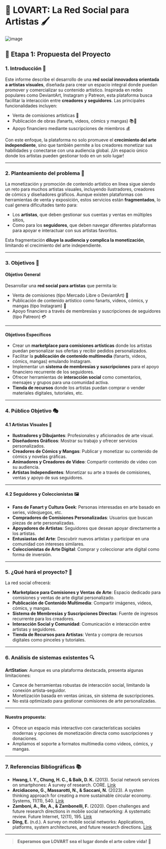 # 🎨 LOVART: La Red Social para Artistas 🖌️
![image](https://github.com/user-attachments/assets/9f076cd0-25db-4188-8041-db4f386a755d)

## 📅 Etapa 1: Propuesta del Proyecto 

### 1. Introducción 🚀
Este informe describe el desarrollo de una **red social innovadora orientada a artistas visuales**, diseñada para crear un espacio integral donde puedan promover y comercializar su contenido artístico. Inspirada en redes populares como DeviantArt, Instagram y Patreon, esta plataforma busca facilitar la interacción entre **creadores y seguidores**. Las principales funcionalidades incluyen:
- Venta de comisiones artísticas 🎨
- Publicación de obras (fanarts, videos, cómics y mangas) 📚🎥
- Apoyo financiero mediante suscripciones de miembros 💰

Con este enfoque, la plataforma no solo promueve el **crecimiento del arte independiente**, sino que también permite a los creadores monetizar sus habilidades y conectarse con una audiencia global. ¡Un espacio único donde los artistas pueden gestionar todo en un solo lugar!

---

### 2. Planteamiento del problema 🧐
La monetización y promoción de contenido artístico en línea sigue siendo un reto para muchos artistas visuales, incluyendo ilustradores, creadores de cómics y diseñadores gráficos. Aunque existen plataformas con herramientas de venta y exposición, estos servicios están **fragmentados**, lo cual genera dificultades tanto para:
- Los **artistas**, que deben gestionar sus cuentas y ventas en múltiples sitios,
- Como para los **seguidores**, que deben navegar diferentes plataformas para apoyar e interactuar con sus artistas favoritos.

Esta fragmentación **diluye la audiencia y complica la monetización**, limitando el crecimiento del arte independiente.

---

### 3. Objetivos 🎯

#### Objetivo General
Desarrollar una **red social para artistas** que permita la:
- Venta de comisiones (tipo Mercado Libre o DeviantArt) 🎨
- Publicación de contenido artístico como fanarts, videos, cómics, y mangas (tipo Instagram) 📸
- Apoyo financiero a través de membresías y suscripciones de seguidores (tipo Patreon) 💳

---

#### Objetivos Específicos
- Crear un **marketplace para comisiones artísticas** donde los artistas puedan personalizar sus ofertas y recibir pedidos personalizados.
- Facilitar la **publicación de contenido multimedia** (fanarts, videos, cómics, mangas) emulando Instagram.
- Implementar un **sistema de membresías y suscripciones** para el apoyo financiero recurrente de los seguidores.
- Ofrecer herramientas de **interacción social** como comentarios, mensajes y grupos para una comunidad activa.
- **Tienda de recursos** donde los artistas puedan comprar o vender materiales digitales, tutoriales, etc.

---

### 4. Público Objetivo 🎭

#### 4.1 Artistas Visuales 🎨
- **Ilustradores y Dibujantes**: Profesionales y aficionados de arte visual.
- **Diseñadores Gráficos**: Mostrar su trabajo y ofrecer servicios personalizados.
- **Creadores de Cómics y Mangas**: Publicar y monetizar su contenido de cómics y novelas gráficas.
- **Animadores y Creadores de Video**: Compartir contenido de video con su audiencia.
- **Artistas Independientes**: Monetizar su arte a través de comisiones, ventas y apoyo de sus seguidores.

---

#### 4.2 Seguidores y Coleccionistas 🖼️
- **Fans de Fanart y Cultura Geek**: Personas interesadas en arte basado en series, videojuegos, etc.
- **Compradores de Comisiones Personalizadas**: Usuarios que buscan piezas de arte personalizadas.
- **Apoyadores de Artistas**: Seguidores que desean apoyar directamente a los artistas.
- **Entusiastas del Arte**: Descubrir nuevos artistas y participar en una comunidad con intereses similares.
- **Coleccionistas de Arte Digital**: Comprar y coleccionar arte digital como forma de inversión.

---

### 5. ¿Qué hará el proyecto? 🚧
La red social ofrecerá:
- **Marketplace para Comisiones y Ventas de Arte**: Espacio dedicado para comisiones y ventas de arte digital personalizado.
- **Publicación de Contenido Multimedia**: Compartir imágenes, videos, cómics, y mangas.
- **Sistema de Membresías y Suscripciones Directas**: Fuente de ingresos recurrente para los creadores.
- **Interacción Social y Comunidad**: Comunicación e interacción entre artistas y seguidores.
- **Tienda de Recursos para Artistas**: Venta y compra de recursos digitales como pinceles y tutoriales.

---

### 6. Análisis de sistemas existentes 🔍
**ArtStation**: Aunque es una plataforma destacada, presenta algunas limitaciones:
- Carece de herramientas robustas de interacción social, limitando la conexión artista-seguidor.
- Monetización basada en ventas únicas, sin sistema de suscripciones.
- No está optimizado para gestionar comisiones de arte personalizadas.

---

#### Nuestra propuesta:
- Ofrece un espacio más interactivo con características sociales modernas y opciones de monetización directa como suscripciones y donaciones.
- Ampliamos el soporte a formatos multimedia como videos, cómics, y mangas.

---

### 7. Referencias Bibliográficas 📚
- **Hwang, I. Y., Chung, H. C., & Baik, D. K.** (2013). Social network services on smartphones: A survey of research. CORE. [Link](https://core.ac.uk/download/pdf/56364586.pdf)
- **Arcidiacono, G., Massarotti, N., & Saccani, N.** (2023). A system thinking approach for creating a more sustainable circular economy. Systems, 11(11), 540. [Link](https://doi.org/10.3390/systems11110540)
- **Zamboni, A., Re, A., & Zambonelli, F.** (2020). Open challenges and future research directions in mobile social networking: A systematic review. Future Internet, 12(11), 195. [Link](https://doi.org/10.3390/fi12110195)
- **Ding, E.** (n.d.). A survey on mobile social networks: Applications, platforms, system architectures, and future research directions. [Link](https://user.it.uu.se/~eding810/journals/A%20Survey%20on%20Mobile%20Social%20Networks%20Applications%2C%20Platforms%2C%20System%20Architectures%2C%20and%20Future%20Research%20Directions.pdf)

---
> **Esperamos que LOVART sea el lugar donde el arte cobre vida!** 🌟
